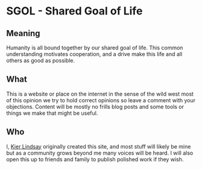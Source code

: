 # SGOL - Shared Goal of Life

## Meaning
Humanity is all bound together by our shared goal of life. 
This common understanding motivates cooperation, and a 
drive make this life and all others as good as possible.

## What
This is a website or place on the internet in the sense of the wild west
most of this opinion we try to hold correct opinions so leave a comment with your objections.
Content will be mostly no frills blog posts and some tools or things we make that might be useful.


## Who
I, [Kier Lindsay](https://kierlindsay.ca) originally created this site, and most stuff will likely be mine but
as a community grows beyond me many voices will be heard. I will also open this up to friends and family
to publish polished work if they wish.



